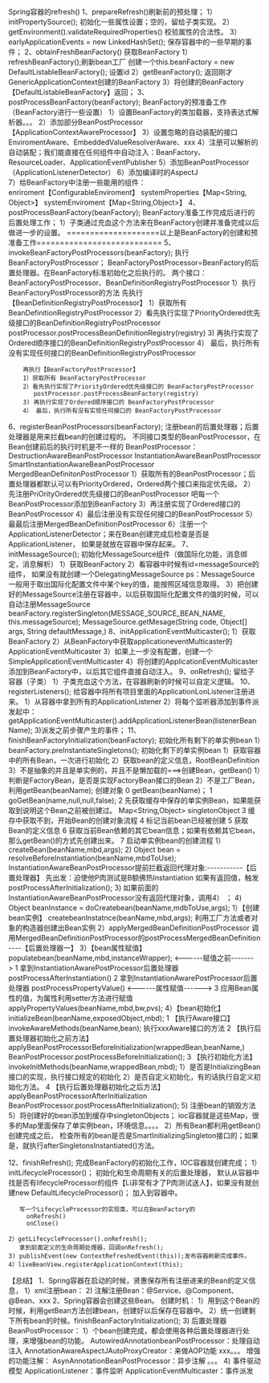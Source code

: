 Spring容器的refresh()
1、prepareRefresh()刷新前的预处理；
    1）initPropertySource(); 初始化一些属性设置；空的，留给子类实现。
    2）getEnvironment().validateRequiredProperties() 校验属性的合法性。
    3）earlyApplicationEvents = new LinkedHashSet<ApplicationEvent>(); 保存容器中的一些早期的事件；
2、obtainFreshBeanFactory() 获取BeanFactory
    1）refreshBeanFactory();刷新bean工厂
        创建一个this.beanFactory = new DefaultListableBeanFactory();
        设置id
    2）getBeanFactory(); 返回刚才GenericApplicationContext创建的BeanFactory
    3）将创建的BeanFactory【DefaultListableBeanFactory】返回；
3、postProcessBeanFactory(beanFactory); BeanFactory的预准备工作（BeanFactory进行一些设置）
    1）设置BeanFactory的类加载器，支持表达式解析器。。。
    2）添加部分BeanPostProcessor【ApplicationContextAwareProcessor】
    3）设置忽略的自动装配的接口 EnviromentAware、EmbeddedValueResolverAware、xxx
    4）注册可以解析的自动装配；我们能直接在任何组件中自动注入：BeanFactory、ResourceLoader、ApplicationEventPublisher 
    5）添加BeanPostProcessor（ApplicationListenerDetector）
    6）添加编译时的AspectJ    
    7）给BeanFactory中注册一些能用的组件：    
       enriroment【ConfigurableEnviroment】
       systemProperties【Map<String, Object>】
       systemEnviroment【Map<String,Object>】
4、postProcessBeanFactory(beanFactory); BeanFactory准备工作完成后进行的后置处理工作；
    1）子类通过充血这个方法来在BeanFactory创建并准备完成以后做进一步的设置。
====================以上是BeanFactory的创建和预准备工作=========================== 
5、invokeBeanFactoryPostProcessors(beanFactory); 执行BeanFactoryPostProcessor；
    BeanFactoryPostProcessor=BeanFactory的后置处理器。在BeanFactory标准初始化之后执行的。
    两个接口：BeanFactoryPostProcessor、BeanDefinitionRegistryPostProcessor
    1）执行BeanFactoryPostProcessor的方法
        先执行【BeanDefinitionRegistryPostProcessor】
        1）获取所有BeanDefinitionRegistryPostProcessor
        2）看先执行实现了PriorityOrdered优先级接口的BeanDefinitionRegistryPostProcessor
           postProcessor.postProcessBeanDefinitionRegistry(registry)
        3) 再执行实现了Ordered顺序接口的BeanDefinitionRegistryPostProcessor
        4） 最后，执行所有没有实现任何接口的BeanDefinitionRegistryPostProcessor
        
        再执行【BeanFactoryPostProcessor】
        1）获取所有 BeanFactoryPostProcessor
        2）看先执行实现了PriorityOrdered优先级接口的 BeanFactoryPostProcessor
           postProcessor.postProcessBeanFactory(registry)
        3) 再执行实现了Ordered顺序接口的 BeanFactoryPostProcessor
        4） 最后，执行所有没有实现任何接口的 BeanFactoryPostProcessor
6、registerBeanPostProcessors(beanFactory); 注册bean的后置处理器；后置处理器是用来拦截bean的创建过程的。
    不同接口类型的BeanPostProcessor，在Bean创建前后的执行时机是不一样的
    BeanPostProcessor：DestructionAwareBeanPostProcessor
                       InstantiationAwareBeanPostProcessor
                       SmartInstantiationAwareBeanPostProcessor
                       MergedBeanDefinitonPostProcessor
    1）获取所有的BeanPostProcessor；后置处理器都默认可以有PriorityOrdered，Ordered两个接口来指定优先级。
    2）先注册PriOrityOrdered优先级接口的BeanPostProcessor
       吧每一个BeanPostProcessor添加到BeanFactory
    3）再注册实现了Ordered接口的BeanPostProcessor
    4）最后注册没有实现任何接口的BeanPostProcessor
    5）最最后注册MergedBeanDefinitionPostProcessor
    6）注册一个ApplicationListenerDetector；来在Bean创建完成后检查是否是ApplicationListener，
       如果是就放在容器中保存起来。
7、initMessageSource(); 初始化MessageSource组件（做国际化功能，消息绑定，消息解析）
    1）获取BeanFactory
    2）看容器中时候有id=messageSource的组件，
       如果没有就创建一个DelegatingMessageSource
       ps：MessageSource一般用于取出国际化配置文件中某个key的值，能按照区域信息取得。
    3）把创建好的MessageSource注册在容器中，以后获取国际化配置文件的值的时候，可以自动注册MessageSource
       beanFactory.registerSingleton(MESSAGE_SOURCE_BEAN_NAME, this.messageSource);
       MessageSource.getMesage(String code, Object[] args, String defaultMessage,)
8、initApplicationEventMulticaster();
    1）获取BeanFactory
    2）从BeanFactory中获取applicationeventMulticaster的ApplicationEventMulticaster
    3）如果上一步没有配置，创建一个SimpleApplicationEventMulticaster
    4）将创建的ApplicationEventMulticaster添加到BeanFactory中，以后其它组件直接自动注入。
9、onRefresh(); 留给子容器（子类）
    1）子类充血这个方法，在容器刷新的时候可以自定义逻辑。
10、registerListeners(); 给容器中将所有项目里面的ApplicationLonListener注册进来。
    1）从容器中拿到所有的ApplicationListener
    2）将每个监听器添加到事件派发起中：
        getApplicationEventMulticaster().addApplicationListenerBean(listenerBeanName);
    3)派发之前步骤产生的事件；
11、finishBeanFactoryInitialization(beanFactory); 初始化所有剩下的单实例bean
    1）beanFactory.preInstantiateSingletons(); 初始化剩下的单实例bean
        1）获取容器中的所有Bean，一次进行初始化
        2）获取bean的定义信息，RootBeanDefinition
        3）不是抽象的并且是单实例的，并且不是懒加载的===>创建Bean，getBean()
            1）判断是FactoryBean，是否是实现FactoryBean接口的Bean
            2）不是工厂Bean，利用getBean(beanName); 创建对象
                0 getBean(beanName)；
                1 goGetBean(name,null,null,false);
                2 先获取缓存中保存的单实例Bean，如果能获取到说明这个Bean之前被创建过。
                  Map<String,Object> singletonObject
                3 缓存中获取不到，开始Bean的创建对象流程
                4 标记当前bean已经被创建
                5 获取Bean的定义信息
                6 获取当前Bean依赖的其它bean信息；如果有依赖其它bean，那么getBean()的方式先创建出来。
                7 启动单实例bean的创建流程
                   1）createBean(beanName,mbd,args);
                   2) Object bean = resolveBeforeInstantiation(beanName,mbdToUse); 
                      InstantiationAwareBeanPostProcessor提前拦截返回代理对象:-----------【后置处理器】
                      先出发：迫使他P肉测试是B额佛热Instantiation
                      如果有返回值，触发postProcessAfterInitialization();
                   3) 如果前面的InstantiationAwareBeanPostProcessor没有返回代理对象，调用4） ；
                   4) Object beanInstance = doCreatebean(beanName,mdbToUse,args); 
                       1）【创建bean实例】 createbeanInstatnce(beanName,mbd,args);
                          利用工厂方法或者对象的构造器创建出Bean实例
                       2）applyMergedBeanDefinitionPostProcessor
                          调用MergedBeanDefinitionPostProcessor的postProcessMergedBeanDefinition            ----【后置处理器一】
                       3）【bean属性赋值】populatebean(beanName,mbd,instanceWrapper);
                           <------赋值之前------->
                           1 拿到InstantiationAwarePostProcessor后置处理器
                             postProcessAfterInstantiation()
                           2 拿到InstantiationAwarePostProcessor后置处理器
                             postProcessPropertyValue()
                           <------属性赋值------>
                           3 应用Bean属性的值，为属性利用setter方法进行赋值
                             applyPropertyValues(beanName,mbd,bw,pvs);
                       4）【bean初始化】initializeBean(beanName,exposedObject,mbd);
                           1 【执行Aware接口】invokeAwareMethods(beanName,bean); 执行xxxAware接口的方法
                           2 【执行后置处理器初始化之前方法】applyBeanPostProcessorBeforeInitialization(wrappedBean,beanName,)  
                              BeanPostProcessor.postProcessBeforeInitialization();
                           3 【执行初始化方法】invokeInitMethods(beanName,wrappedBean,mbd);
                              1）是否是InitializingBean接口的实现，执行接口规定的初始化
                              2）是否自定义初始化，有的话执行自定义初始化方法。
                           4 【执行后置处理器初始化之后方法】applyBeanPostProcessorAfterInitialization
                              BeanPostProcessor.postProcessAfterInitialization();
                       5) 注册bean的销毁方法
                   5）将创建好的bean添加到缓存中singletonObjects；
                      ioc容器就是这些Map，很多的Map里面保存了单实例bean，环境信息。。。。
    2）所有Bean都利用getBean()创建完成之后，
       检查所有的bean是否是SmartInitializingSingleton接口的；如果是，就执行afterSingletonsInstantiated()方法。

12、finishRefresh(); 完成BeanFactory的初始化工作，IOC容器就创建完成；
    1）initLifecycleProcessor()； 初始化和生命周期有关的后置处理器，
       默认从容器中找是否有lifecycleProcessor的组件【Li非常有才了P肉测试送人】，如果没有就创建new DefaultLifecycleProcessor()；
       加入到容器中。
       
       写一个LifecycleProcessor的实现类，可以在BeanFactory的
         onRefresh()
         onClose()
         
    2）getLifecycleProcessor().onRefresh();
       拿到前面定义的生命周期处理器，回调onRefresh();
    3) publishEvent(new ContextRefreshedEvent(this));发布容器刷新完成事件。
    4）liveBeanView.registerApplicationContext(this);
       
【总结】
1、Spring容器在启动的时候，贤惠保存所有注册进来的Bean的定义信息，
    1）xml注册bean：<bean>
    2) 注解注册Bean：@Service、@Component、@Bean、xxx
2、Spring容器会创建这些Bean。
   创建时机：
   1）用到这个Bean的时候，利用getBean方法创建bean，创建好以后保存在容器中。
   2）统一创建剩下所有bean的时候。finishBeanFactoryInitialization();
   3) 后置处理器BeanPostProcessor：
      1）个bean创建完成，都会使用各种后置处理器进行处理，来增强bean的功能。
          AutowiredAnnotationbeanPostProcessor：处理自动注入
          AnnotationAwareAspectJAutoProxyCreator：来做AOP功能
          xxx。。。
          增强的功能注解：
          AsynAnnotationBeanPostProcessor：异步注解
          。。。
   4) 事件驱动模型
      ApplicationListener：事件监听
      ApplicationEventMulticaster：事件派发